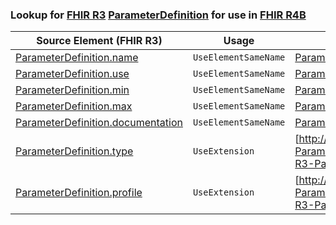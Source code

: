 ### Lookup for [FHIR R3](https://hl7.org/fhir/STU3/) [ParameterDefinition](https://hl7.org/fhir/STU3/ParameterDefinition.html) for use in [FHIR R4B](https://hl7.org/fhir/R4B/)

| Source Element (FHIR R3) | Usage | Target |
| -------------- | ----- | ------ |
| [ParameterDefinition.name](https://hl7.org/fhir/STU3/ParameterDefinition.html#resource) | `UseElementSameName` | [ParameterDefinition.name](https://hl7.org/fhir/R4B/ParameterDefinition.html#resource) |
| [ParameterDefinition.use](https://hl7.org/fhir/STU3/ParameterDefinition.html#resource) | `UseElementSameName` | [ParameterDefinition.use](https://hl7.org/fhir/R4B/ParameterDefinition.html#resource) |
| [ParameterDefinition.min](https://hl7.org/fhir/STU3/ParameterDefinition.html#resource) | `UseElementSameName` | [ParameterDefinition.min](https://hl7.org/fhir/R4B/ParameterDefinition.html#resource) |
| [ParameterDefinition.max](https://hl7.org/fhir/STU3/ParameterDefinition.html#resource) | `UseElementSameName` | [ParameterDefinition.max](https://hl7.org/fhir/R4B/ParameterDefinition.html#resource) |
| [ParameterDefinition.documentation](https://hl7.org/fhir/STU3/ParameterDefinition.html#resource) | `UseElementSameName` | [ParameterDefinition.documentation](https://hl7.org/fhir/R4B/ParameterDefinition.html#resource) |
| [ParameterDefinition.type](https://hl7.org/fhir/STU3/ParameterDefinition.html#resource) | `UseExtension` | [http://hl7.org/fhir/3.0/StructureDefinition/extension-ParameterDefinition.type](StructureDefinition-ext-R3-ParameterDefinition.type.html) |
| [ParameterDefinition.profile](https://hl7.org/fhir/STU3/ParameterDefinition.html#resource) | `UseExtension` | [http://hl7.org/fhir/3.0/StructureDefinition/extension-ParameterDefinition.profile](StructureDefinition-ext-R3-ParameterDefinition.profile.html) |
